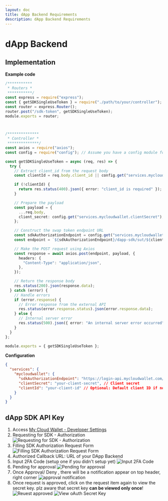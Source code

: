 ```yaml
---
layout: doc
title: dApp Backend Requirements
description: dApp Backend Requirements
---
```


# dApp Backend

## Implementation

**Example code**

```ts
/***********
 * Routers *
 ***********/
const express = require("express");
const { getSDKSingleUseToken } = require("./path/to/your/controller");
const router = express.Router();
router.post("/sdk-token", getSDKSingleUseToken);
module.exports = router;



/**************
 * Controller *
 **************/
const axios = require("axios");
const config = require("config"); // Assume you have a config module for configurations

const getSDKSingleUseToken = async (req, res) => {
  try {
    // Extract client_id from the request body
    const clientId = req.body.client_id || config.get("services.mycloudwallet.clientId");

    if (!clientId) {
      return res.status(400).json({ error: "client_id is required" });
    }

    // Prepare the payload
    const payload = {
      ...req.body,
      client_secret: config.get("services.mycloudwallet.clientSecret"), // Fetch client secret from config
    };

    // Construct the swap token endpoint URL
    const sdkAuthorizationEndpoint = config.get("services.mycloudwallet.sdkAuthorizationEndpoint");
    const endpoint = `${sdkAuthorizationEndpoint}/dapp-sdk/sut/${clientId}`;

    // Make the POST request using Axios
    const response = await axios.post(endpoint, payload, {
      headers: {
        "Content-Type": "application/json",
      },
    });

    // Return the response body
    res.status(200).json(response.data);
  } catch (error) {
    // Handle errors
    if (error.response) {
      // Error response from the external API
      res.status(error.response.status).json(error.response.data);
    } else {
      // Internal server error
      res.status(500).json({ error: "An internal server error occurred" });
    }
  }
};

module.exports = { getSDKSingleUseToken };
```

**Configuration**
```json
{
  "services": {
    "mycloudwallet": {
      "sdkAuthorizationEndpoint": "https://login-api.mycloudwallet.com/v1/wcw", // Base API URL
      "clientSecret": "your-client-secret", // Client secret
      "clientId": "your-client-id" // Optional: Default client ID if not provided in request
    }
  }
}
```

## dApp SDK API Key
1. Access [My Cloud Wallet - Developer Settings](https://www.mycloudwallet.com/settings/developer-settings)
2. Requesting for SDK - Authorization
![Requesting for SDK - Authorization](./../../../../../public/assets/sdks/react-native/dapp-backend/requesting-for-sdk-authorization.png)
3. Filling SDK Authorization Request Form
![Filling SDK Authorization Request Form](./../../../../../public/assets/sdks/react-native/dapp-backend/filling-sdk-authorization-request-form.png)
4. Authorized Callback URL: URL of your DApp Backend
5. Input 2FA Code (setup one if you didn't setup yet)
![Input 2FA Code](./../../../../../public/assets/sdks/react-native/dapp-backend/input-2fa-code.png)
6. Pending for approval
![Pending for approval](./../../../../../public/assets/sdks/react-native/dapp-backend/pending-for-approval.png)
1. Once Approval/ Deny , there will be a notification appear on top header, right corner
![approval notification](./../../../../../public/assets/sdks/react-native/dapp-backend/approval-notification.png)
1. Once request is approved, click on the request item again to view the secret key. plz aware that secret key **can be viewed only once**!
![Reuest approved](./../../../../../public/assets/sdks/react-native/dapp-backend/reuest-approved-1.png)
![View oAuth Secret Key](./../../../../../public/assets/sdks/react-native/dapp-backend/view-oauth-secret-key.png)